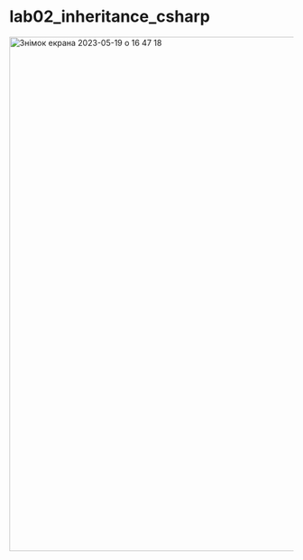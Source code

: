 # lab02_inheritance_csharp
<img width="911" alt="Знімок екрана 2023-05-19 о 16 47 18" src="https://github.com/anyavel/lab02_inheritance_csharp/assets/99765639/b10b7386-aa3f-4647-867a-9f1771975a6e">
